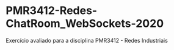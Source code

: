 # PMR3412-Redes-ChatRoom_WebSockets-2020
Exercício avaliado para a disciplina PMR3412 - Redes Industriais
